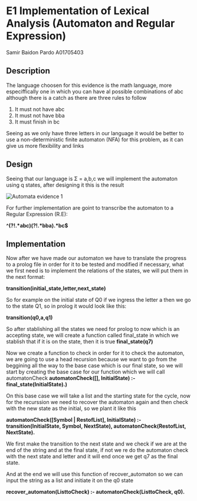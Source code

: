# E1 Implementation of Lexical Analysis (Automaton and Regular Expression)
Samir Baidon Pardo A01705403

## Description
The language choosen for this evidence is the math language, 
more especiffically one in which you can have al possible combinations of abc
although there is a catch as there are three rules to follow

1. It must not have abc
2. It must not have bba
3. It must finish in bc

Seeing as we only have three letters in our language it would be better to use a 
non-deterministic finite automaton (NFA) for this problem, as it can give us more flexibility and links

## Design

Seeing that our language is 
Σ = a,b,c
we will implement the automaton using q states, after designing it this is the result

![Automata evidence 1](https://github.com/Zathiald/automaton/assets/111139805/5dd46a2c-f45b-4341-9380-eff2b9601d73)

For further implementation are goint to transcribe the automaton to a Regular Expression (R.E):

<strong>^(?!.*abc)(?!.*bba).*bc$</strong>

## Implementation
Now after we have made our automaton we have to translate the progress to a prolog file in order for it to be tested and modified if necessary, what we first need is to implement the relations of the states, we will put them in the next format: 

<strong>transition(initial_state,letter,next_state)</strong>

So for example on the initial state of Q0 if we ingress the letter a then we go to the state Q1, so in prolog it would look like this:

<strong>transition(q0,a,q1)</strong>

So after stablishing all the states we need for prolog to now which is an accepting state, we will create a function called final_state in which we stablish that if it is on the state, then it is true
<strong>final_state(q7)</strong>

Now we create a function to check in order for it to check the automaton, we are going to use a head recursion because we want to go from the beggining all the way to the base case which is our final state, so we will start by creating the base case for our function which we will call automatonCheck
<strong>automatonCheck([], InitialState) :-
    final_state(InitialState).)</strong>
    
On this base case we will take a list and the starting state for the cycle, now for the recurssion we need to recover the automaton again and then check with the new state as the initial, so we plant it like this

<strong>automatonCheck([Symbol | RestofList], InitialState) :-
    transition(InitialState, Symbol, NextState),
    automatonCheck(RestofList, NextState).</strong>

We first make the transition to the next state and we check if we are at the end of the string and at the final state, if not we re do the automaton check with the next state and letter and it will end once we get q7 as the final state.

And at the end we will use this function of recover_automaton so we can input the string as a list and initiate it on the q0 state

<strong>recover_automaton(ListtoCheck) :-
    automatonCheck(ListtoCheck, q0).</strong>



